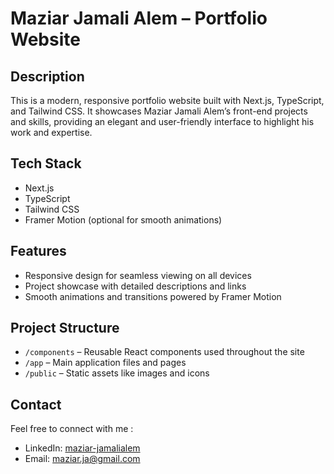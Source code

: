 # Maziar Jamali Alem – Portfolio Website

## Description

This is a modern, responsive portfolio website built with Next.js, TypeScript, and Tailwind CSS. It showcases Maziar Jamali Alem’s front-end projects and skills, providing an elegant and user-friendly interface to highlight his work and expertise.

## Tech Stack

- Next.js
- TypeScript
- Tailwind CSS
- Framer Motion (optional for smooth animations)

## Features

- Responsive design for seamless viewing on all devices
- Project showcase with detailed descriptions and links
- Smooth animations and transitions powered by Framer Motion

## Project Structure

- `/components` – Reusable React components used throughout the site
- `/app` – Main application files and pages
- `/public` – Static assets like images and icons

## Contact

Feel free to connect with me :

- LinkedIn: [maziar-jamalialem](https://www.linkedin.com/in/maziar-jamalialem-677030345)
- Email: maziar.ja@gmail.com
